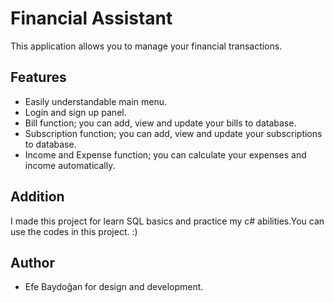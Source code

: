 # Financial Assistant

This application allows you to manage your financial transactions.

## Features

- Easily understandable main menu.
- Login and sign up panel.
- Bill function; you can add, view and update your bills to database.
- Subscription function; you can add, view and update your subscriptions to database.
- Income and Expense function; you can calculate your expenses and income automatically.

  
## Addition

I made this project for learn SQL basics and practice my c# abilities.You can use the codes in this project. :)

  
## Author

- Efe Baydoğan for design and development.

  